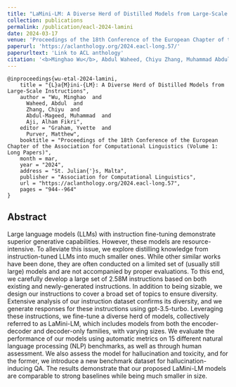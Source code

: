 ```yaml
---
title: "LaMini-LM: A Diverse Herd of Distilled Models from Large-Scale Instructions"
collection: publications
permalink: /publication/eacl-2024-lamini
date: 2024-03-17
venue: 'Proceedings of the 18th Conference of the European Chapter of the Association for Computational Linguistics (Volume 1: Long Papers)'
paperurl: 'https://aclanthology.org/2024.eacl-long.57/'
paperurltext: 'Link to ACL anthology'
citation: '<b>Minghao Wu</b>, Abdul Waheed, Chiyu Zhang, Muhammad Abdul-Mageed, and Alham Fikri Aji. 2024. <a href="https://aclanthology.org/2024.eacl-long.57/"><u>LaMini-LM: A Diverse Herd of Distilled Models from Large-Scale Instructions</u></a>. <b>EACL 2024</b>'
---
```


```
@inproceedings{wu-etal-2024-lamini,
    title = "{L}a{M}ini-{LM}: A Diverse Herd of Distilled Models from Large-Scale Instructions",
    author = "Wu, Minghao  and
      Waheed, Abdul  and
      Zhang, Chiyu  and
      Abdul-Mageed, Muhammad  and
      Aji, Alham Fikri",
    editor = "Graham, Yvette  and
      Purver, Matthew",
    booktitle = "Proceedings of the 18th Conference of the European Chapter of the Association for Computational Linguistics (Volume 1: Long Papers)",
    month = mar,
    year = "2024",
    address = "St. Julian{'}s, Malta",
    publisher = "Association for Computational Linguistics",
    url = "https://aclanthology.org/2024.eacl-long.57",
    pages = "944--964"
}
```

## Abstract
Large language models (LLMs) with instruction fine-tuning demonstrate superior generative capabilities. However, these models are resource-intensive. To alleviate this issue, we explore distilling knowledge from instruction-tuned LLMs into much smaller ones. While other similar works have been done, they are often conducted on a limited set of (usually still large) models and are not accompanied by proper evaluations. To this end, we carefully develop a large set of 2.58M instructions based on both existing and newly-generated instructions. In addition to being sizable, we design our instructions to cover a broad set of topics to ensure diversity. Extensive analysis of our instruction dataset confirms its diversity, and we generate responses for these instructions using gpt-3.5-turbo. Leveraging these instructions, we fine-tune a diverse herd of models, collectively referred to as LaMini-LM, which includes models from both the encoder-decoder and decoder-only families, with varying sizes. We evaluate the performance of our models using automatic metrics on 15 different natural language processing (NLP) benchmarks, as well as through human assessment. We also assess the model for hallucination and toxicity, and for the former, we introduce a new benchmark dataset for hallucination-inducing QA. The results demonstrate that our proposed LaMini-LM models are comparable to strong baselines while being much smaller in size.